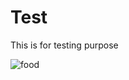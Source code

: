 # Test
This is for testing purpose

![food](https://user-images.githubusercontent.com/108129225/175525805-581cc5d3-31b6-4051-a87c-a8cab0233462.jpg)
